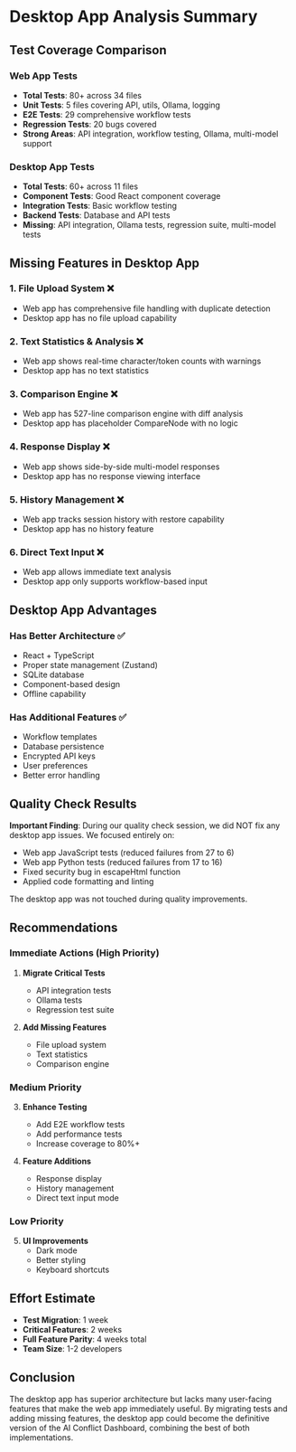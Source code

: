# Desktop App Analysis Summary

## Test Coverage Comparison

### Web App Tests
- **Total Tests**: 80+ across 34 files
- **Unit Tests**: 5 files covering API, utils, Ollama, logging
- **E2E Tests**: 29 comprehensive workflow tests
- **Regression Tests**: 20 bugs covered
- **Strong Areas**: API integration, workflow testing, Ollama, multi-model support

### Desktop App Tests  
- **Total Tests**: 60+ across 11 files
- **Component Tests**: Good React component coverage
- **Integration Tests**: Basic workflow testing
- **Backend Tests**: Database and API tests
- **Missing**: API integration, Ollama tests, regression suite, multi-model tests

## Missing Features in Desktop App

### 1. File Upload System ❌
- Web app has comprehensive file handling with duplicate detection
- Desktop app has no file upload capability

### 2. Text Statistics & Analysis ❌
- Web app shows real-time character/token counts with warnings
- Desktop app has no text statistics

### 3. Comparison Engine ❌
- Web app has 527-line comparison engine with diff analysis
- Desktop app has placeholder CompareNode with no logic

### 4. Response Display ❌
- Web app shows side-by-side multi-model responses
- Desktop app has no response viewing interface

### 5. History Management ❌
- Web app tracks session history with restore capability
- Desktop app has no history feature

### 6. Direct Text Input ❌
- Web app allows immediate text analysis
- Desktop app only supports workflow-based input

## Desktop App Advantages

### Has Better Architecture ✅
- React + TypeScript
- Proper state management (Zustand)
- SQLite database
- Component-based design
- Offline capability

### Has Additional Features ✅
- Workflow templates
- Database persistence
- Encrypted API keys
- User preferences
- Better error handling

## Quality Check Results

**Important Finding**: During our quality check session, we did NOT fix any desktop app issues. We focused entirely on:
- Web app JavaScript tests (reduced failures from 27 to 6)
- Web app Python tests (reduced failures from 17 to 16)
- Fixed security bug in escapeHtml function
- Applied code formatting and linting

The desktop app was not touched during quality improvements.

## Recommendations

### Immediate Actions (High Priority)
1. **Migrate Critical Tests**
   - API integration tests
   - Ollama tests  
   - Regression test suite

2. **Add Missing Features**
   - File upload system
   - Text statistics
   - Comparison engine

### Medium Priority
3. **Enhance Testing**
   - Add E2E workflow tests
   - Add performance tests
   - Increase coverage to 80%+

4. **Feature Additions**
   - Response display
   - History management
   - Direct text input mode

### Low Priority
5. **UI Improvements**
   - Dark mode
   - Better styling
   - Keyboard shortcuts

## Effort Estimate

- **Test Migration**: 1 week
- **Critical Features**: 2 weeks  
- **Full Feature Parity**: 4 weeks total
- **Team Size**: 1-2 developers

## Conclusion

The desktop app has superior architecture but lacks many user-facing features that make the web app immediately useful. By migrating tests and adding missing features, the desktop app could become the definitive version of the AI Conflict Dashboard, combining the best of both implementations.